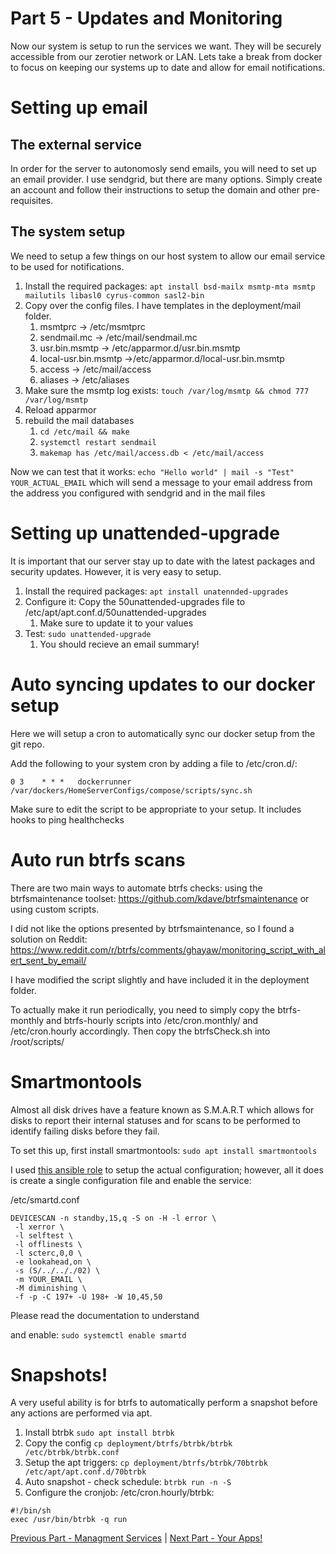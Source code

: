 # Part 5  - Updates and Monitoring


Now our system is setup to run the services we want. They will be securely accessible from our zerotier network or LAN. Lets take a break from docker to focus on keeping our systems up to date and allow for email notifications.

# Setting up email

## The external service
In order for the server to autonomosly send emails, you will need to set up an email provider. I use sendgrid, but there are many options. Simply create an account and follow their instructions to setup the domain and other pre-requisites.

## The system setup
We need to setup a few things on our host system to allow our email service to be used for notifications. 

1. Install the required packages: `apt install bsd-mailx msmtp-mta msmtp mailutils libasl0 cyrus-common sasl2-bin`
2. Copy over the config files. I have templates in the deployment/mail folder.
   1. msmtprc -> /etc/msmtprc
   2. sendmail.mc -> /etc/mail/sendmail.mc
   3. usr.bin.msmtp -> /etc/apparmor.d/usr.bin.msmtp
   4. local-usr.bin.msmtp ->/etc/apparmor.d/local-usr.bin.msmtp
   5. access -> /etc/mail/access
   6. aliases -> /etc/aliases
3. Make sure the msmtp log exists: `touch /var/log/msmtp && chmod 777 /var/log/msmtp`
4. Reload apparmor
5. rebuild the mail databases
   1. `cd /etc/mail && make`
   2. `systemctl restart sendmail`
   3. `makemap has /etc/mail/access.db < /etc/mail/access`

Now we can test that it works: `echo "Hello world" | mail -s "Test" YOUR_ACTUAL_EMAIL` which will send a message to your email address from the address you configured with sendgrid and in the mail files




# Setting up unattended-upgrade
It is important that our server stay up to date with the latest packages and security updates. However, it is very easy to setup.
1. Install the required packages: `apt install unatennded-upgrades`
2. Configure it: Copy the 50unattended-upgrades file to /etc/apt/apt.conf.d/50unattended-upgrades
   1. Make sure to update it to your values
3. Test: `sudo unattended-upgrade`
   1. You should recieve an email summary!


# Auto syncing updates to our docker setup
Here we will setup a cron to automatically sync our docker setup from the git repo.

Add the following to your system cron by adding a file to /etc/cron.d/: 
```
0 3    * * *   dockerrunner    /var/dockers/HomeServerConfigs/compose/scripts/sync.sh
```

Make sure to edit the script to be appropriate to your setup. It includes hooks to ping healthchecks

# Auto run btrfs scans
There are two main ways to automate btrfs checks: using the btrfsmaintenance toolset: https://github.com/kdave/btrfsmaintenance or using custom scripts.

I did not like the options presented by btrfsmaintenance, so I found a solution on Reddit: https://www.reddit.com/r/btrfs/comments/ghayaw/monitoring_script_with_alert_sent_by_email/

I have modified the script slightly and have included it in the deployment folder. 

To actually make it run periodically, you need to simply copy the btrfs-monthly and btrfs-hourly scripts into /etc/cron.monthly/ and /etc/cron.hourly accordingly. Then copy the btrfsCheck.sh into /root/scripts/

# Smartmontools
Almost all disk drives have a feature known as S.M.A.R.T which allows for disks to report their internal statuses and for scans to be performed to identify failing disks before they fail. 

To set this up, first install smartmontools: `sudo apt install smartmontools`

I used [this ansible role](https://github.com/stuvusIT/smartd) to setup the actual configuration; however, all it does is create a single configuration file and enable the service:

/etc/smartd.conf
```
DEVICESCAN -n standby,15,q -S on -H -l error \
 -l xerror \
 -l selftest \
 -l offlinests \
 -l scterc,0,0 \
 -e lookahead,on \
 -s (S/../.././02) \
 -m YOUR_EMAIL \
 -M diminishing \
 -f -p -C 197+ -U 198+ -W 10,45,50
```
Please read the documentation to understand


and enable: `sudo systemctl enable smartd`


# Snapshots!
A very useful ability is for btrfs to automatically perform a snapshot before any actions are performed via apt.

1. Install btrbk `sudo apt install btrbk`
2. Copy the config `cp deployment/btrfs/btrbk/btrbk /etc/btrbk/btrbk.conf`
3. Setup the apt triggers: `cp deployment/btrfs/btrbk/70btrbk /etc/apt/apt.conf.d/70btrbk`
4. Auto snapshot - check schedule: `btrbk run -n -S`
5. Configure the cronjob: /etc/cron.hourly/btrbk:
```
#!/bin/sh
exec /usr/bin/btrbk -q run
```

[Previous Part - Managment Services](./Part4-ComposeManagement.md) | [Next Part - Your Apps!](./Part6-Software.md)